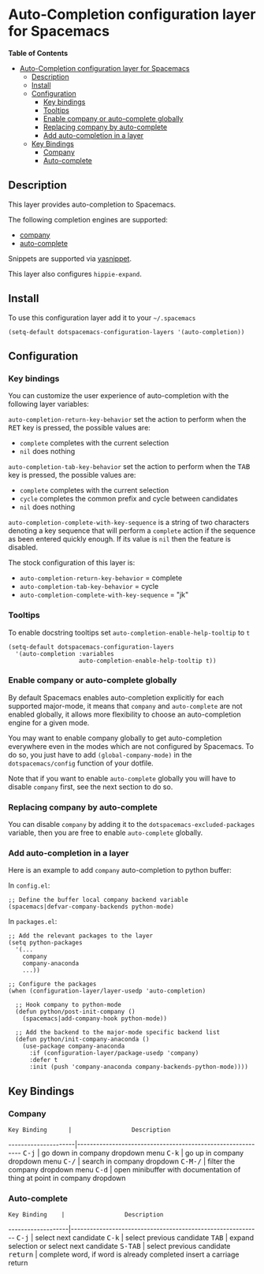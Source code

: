 # Auto-Completion configuration layer for Spacemacs

<!-- markdown-toc start - Don't edit this section. Run M-x markdown-toc/generate-toc again -->
**Table of Contents**

- [Auto-Completion configuration layer for Spacemacs](#auto-completion-configuration-layer-for-spacemacs)
    - [Description](#description)
    - [Install](#install)
    - [Configuration](#configuration)
        - [Key bindings](#key-bindings)
        - [Tooltips](#tooltips)
        - [Enable company or auto-complete globally](#enable-company-or-auto-complete-globally)
        - [Replacing company by auto-complete](#replacing-company-by-auto-complete)
        - [Add auto-completion in a layer](#add-auto-completion-in-a-layer)
    - [Key Bindings](#key-bindings)
        - [Company](#company)
        - [Auto-complete](#auto-complete)

<!-- markdown-toc end -->

## Description

This layer provides auto-completion to Spacemacs.

The following completion engines are supported:
- [company][]
- [auto-complete][]

Snippets are supported via [yasnippet][].

This layer also configures `hippie-expand`.

## Install

To use this configuration layer add it to your `~/.spacemacs`

```elisp
(setq-default dotspacemacs-configuration-layers '(auto-completion))
```

## Configuration

### Key bindings

You can customize the user experience of auto-completion with the following
layer variables:

`auto-completion-return-key-behavior` set the action to perform when the
<kbd>RET</kbd> key is pressed, the possible values are:
- `complete` completes with the current selection
- `nil` does nothing

`auto-completion-tab-key-behavior` set the action to perform when the
<kbd>TAB</kbd> key is pressed, the possible values are:
- `complete` completes with the current selection
- `cycle` completes the common prefix and cycle between candidates
- `nil` does nothing

`auto-completion-complete-with-key-sequence` is a string of two characters
denoting a key sequence that will perform a `complete` action if the sequence
as been entered quickly enough. If its value is `nil` then the feature is
disabled.

The stock configuration of this layer is:
- `auto-completion-return-key-behavior` = complete
- `auto-completion-tab-key-behavior` = cycle
- `auto-completion-complete-with-key-sequence` = "jk"

### Tooltips

To enable docstring tooltips set `auto-completion-enable-help-tooltip` to `t`

``` elisp
(setq-default dotspacemacs-configuration-layers
  '(auto-completion :variables
                    auto-completion-enable-help-tooltip t))
```

### Enable company or auto-complete globally

By default Spacemacs enables auto-completion explicitly for each supported
major-mode, it means that `company` and `auto-complete` are not enabled
globally, it allows more flexibility to choose an auto-completion engine
for a given mode.

You may want to enable company globally to get auto-completion
everywhere even in the modes which are not configured by Spacemacs. To do
so, you just have to add `(global-company-mode)` in the
`dotspacemacs/config` function of your dotfile.

Note that if you want to enable `auto-complete` globally you will have to
disable `company` first, see the next section to do so.

### Replacing company by auto-complete

You can disable `company` by adding it to the `dotspacemacs-excluded-packages`
variable, then you are free to enable `auto-complete` globally.

### Add auto-completion in a layer

Here is an example to add `company` auto-completion to python buffer:

In `config.el`:

```elisp
;; Define the buffer local company backend variable
(spacemacs|defvar-company-backends python-mode)
```

In `packages.el`:

```elisp
;; Add the relevant packages to the layer
(setq python-packages
  '(...
    company
    company-anaconda
    ...))

;; Configure the packages
(when (configuration-layer/layer-usedp 'auto-completion)

  ;; Hook company to python-mode
  (defun python/post-init-company ()
    (spacemacs|add-company-hook python-mode))

  ;; Add the backend to the major-mode specific backend list
  (defun python/init-company-anaconda ()
    (use-package company-anaconda
      :if (configuration-layer/package-usedp 'company)
      :defer t
      :init (push 'company-anaconda company-backends-python-mode))))
```

## Key Bindings

### Company

    Key Binding      |                 Description
---------------------|------------------------------------------------------------
<kbd>C-j</kbd>       | go down in company dropdown menu
<kbd>C-k</kbd>       | go up in company dropdown menu
<kbd>C-/</kbd>       | search in company dropdown
<kbd>C-M-/</kbd>     | filter the company dropdown menu
<kbd>C-d</kbd>       | open minibuffer with documentation of thing at point in company dropdown

### Auto-complete
 
    Key Binding    |                 Description
-------------------|------------------------------------------------------------
<kbd>C-j</kbd>     | select next candidate
<kbd>C-k</kbd>     | select previous candidate
<kbd>TAB</kbd>     | expand selection or select next candidate
<kbd>S-TAB</kbd>   | select previous candidate
<kbd>return</kbd>  | complete word, if word is already completed insert a carriage return

[company]: http://company-mode.github.io/
[auto-complete]: http://auto-complete.org/
[yasnippet]: https://github.com/capitaomorte/yasnippet
